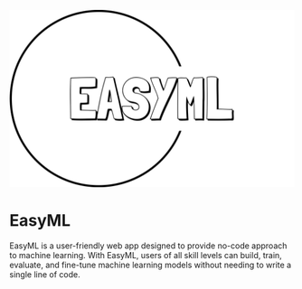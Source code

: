 ![EastML](https://raw.githubusercontent.com/kzcyanide/EasyML/main/assets/logo.png)

# EasyML
EasyML is a user-friendly web app designed to provide no-code approach to machine learning.
With EasyML, users of all skill levels can build, train, evaluate, and fine-tune machine learning models without needing to write a single line of code.

